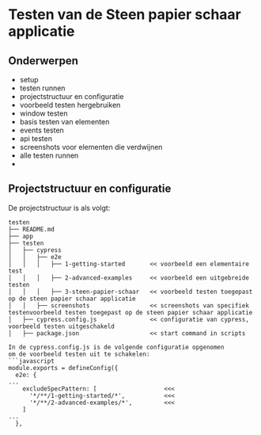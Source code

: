 # Testen van de Steen papier schaar applicatie

## Onderwerpen
- setup
- testen runnen
- projectstructuur en configuratie
- voorbeeld testen hergebruiken
- window testen
- basis testen van elementen
- events testen
- api testen
- screenshots voor elementen die verdwijnen
- alle testen runnen
- 

## Projectstructuur en configuratie
De projectstructuur is als volgt:
```
testen
├── README.md
├── app
├── testen
│   ├── cypress
│   │   ├── e2e
│   │   │   ├── 1-getting-started       << voorbeeld een elementaire test
│   │   │   ├── 2-advanced-examples     << voorbeeld een uitgebreide testen
│   │   │   ├── 3-steen-papier-schaar   << voorbeeld testen toegepast op de steen papier schaar applicatie
│   │   ├── screenshots                 << screenshots van specifiek testenvoorbeeld testen toegepast op de steen papier schaar applicatie
│   ├── cypress.config.js               << configuratie van cypress, voorbeeld testen uitgeschakeld
│   ├── package.json                    << start command in scripts

In de cypress.config.js is de volgende configuratie opgenomen
om de voorbeeld testen uit te schakelen:
```javascript
module.exports = defineConfig({
  e2e: {
...
    excludeSpecPattern: [                   <<<
      '*/**/1-getting-started/*',           <<<
      '*/**/2-advanced-examples/*',         <<<
    ]
...
  },
```

